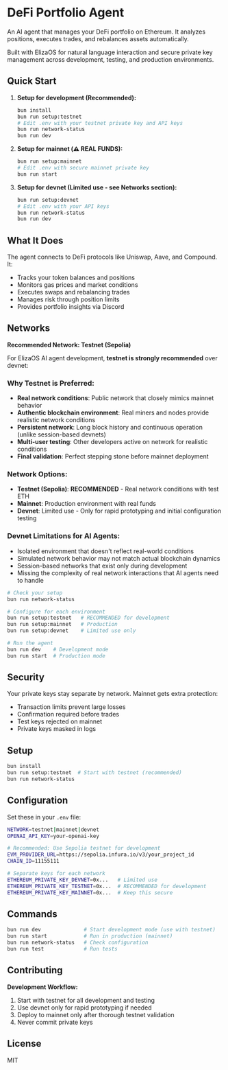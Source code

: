 # DeFi Portfolio Agent

An AI agent that manages your DeFi portfolio on Ethereum. It analyzes positions, executes trades, and rebalances assets automatically.

Built with ElizaOS for natural language interaction and secure private key management across development, testing, and production environments.

## Quick Start

1. **Setup for development (Recommended):**

   ```bash
   bun install
   bun run setup:testnet
   # Edit .env with your testnet private key and API keys
   bun run network-status
   bun run dev
   ```

2. **Setup for mainnet (⚠️ REAL FUNDS):**
   ```bash
   bun run setup:mainnet
   # Edit .env with secure mainnet private key
   bun run start
   ```

3. **Setup for devnet (Limited use - see Networks section):**

   ```bash
   bun run setup:devnet
   # Edit .env with your API keys
   bun run network-status
   bun run dev
   ```

## What It Does

The agent connects to DeFi protocols like Uniswap, Aave, and Compound. It:

- Tracks your token balances and positions
- Monitors gas prices and market conditions  
- Executes swaps and rebalancing trades
- Manages risk through position limits
- Provides portfolio insights via Discord

## Networks

**Recommended Network: Testnet (Sepolia)**

For ElizaOS AI agent development, **testnet is strongly recommended** over devnet:

### Why Testnet is Preferred:

- **Real network conditions**: Public network that closely mimics mainnet behavior
- **Authentic blockchain environment**: Real miners and nodes provide realistic network conditions
- **Persistent network**: Long block history and continuous operation (unlike session-based devnets)
- **Multi-user testing**: Other developers active on network for realistic conditions
- **Final validation**: Perfect stepping stone before mainnet deployment

### Network Options:

- **Testnet (Sepolia)**: **RECOMMENDED** - Real network conditions with test ETH
- **Mainnet**: Production environment with real funds
- **Devnet**: Limited use - Only for rapid prototyping and initial configuration testing

### Devnet Limitations for AI Agents:

- Isolated environment that doesn't reflect real-world conditions
- Simulated network behavior may not match actual blockchain dynamics
- Session-based networks that exist only during development
- Missing the complexity of real network interactions that AI agents need to handle

```bash
# Check your setup
bun run network-status

# Configure for each environment  
bun run setup:testnet   # RECOMMENDED for development
bun run setup:mainnet   # Production
bun run setup:devnet    # Limited use only

# Run the agent
bun run dev    # Development mode
bun run start  # Production mode
```

## Security

Your private keys stay separate by network. Mainnet gets extra protection:

- Transaction limits prevent large losses
- Confirmation required before trades
- Test keys rejected on mainnet
- Private keys masked in logs

## Setup

```bash
bun install
bun run setup:testnet  # Start with testnet (recommended)
bun run network-status
```

## Configuration

Set these in your `.env` file:

```bash
NETWORK=testnet|mainnet|devnet
OPENAI_API_KEY=your-openai-key

# Recommended: Use Sepolia testnet for development
EVM_PROVIDER_URL=https://sepolia.infura.io/v3/your_project_id
CHAIN_ID=11155111

# Separate keys for each network
ETHEREUM_PRIVATE_KEY_DEVNET=0x...   # Limited use
ETHEREUM_PRIVATE_KEY_TESTNET=0x...  # RECOMMENDED for development
ETHEREUM_PRIVATE_KEY_MAINNET=0x...  # Keep this secure
```

## Commands

```bash
bun run dev              # Start development mode (use with testnet)
bun run start            # Run in production (mainnet)
bun run network-status   # Check configuration
bun run test             # Run tests
```

## Contributing

**Development Workflow:**
1. Start with testnet for all development and testing
2. Use devnet only for rapid prototyping if needed
3. Deploy to mainnet only after thorough testnet validation
4. Never commit private keys

## License

MIT
